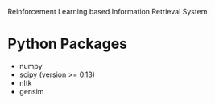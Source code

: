 Reinforcement Learning based Information Retrieval System

# Python Packages
- numpy
- scipy (version >= 0.13)
- nltk
- gensim
